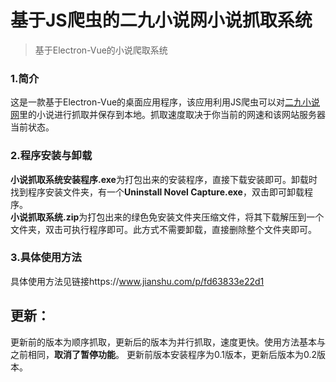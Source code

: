 # 基于JS爬虫的二九小说网小说抓取系统
>基于Electron-Vue的小说爬取系统

### 1.简介
  这是一款基于Electron-Vue的桌面应用程序，该应用利用JS爬虫可以对[二九小说网](https://www.2952.cc/)里的小说进行抓取并保存到本地。抓取速度取决于你当前的网速和该网站服务器当前状态。
### 2.程序安装与卸载
  **小说抓取系统安装程序.exe**为打包出来的安装程序，直接下载安装即可。卸载时找到程序安装文件夹，有一个**Uninstall Novel Capture.exe**，双击即可卸载程序。  
  **小说抓取系统.zip**为打包出来的绿色免安装文件夹压缩文件，将其下载解压到一个文件夹，双击可执行程序即可。此方式不需要卸载，直接删除整个文件夹即可。
### 3.具体使用方法
  具体使用方法见链接https://www.jianshu.com/p/fd63833e22d1


## 更新：
  更新前的版本为顺序抓取，更新后的版本为并行抓取，速度更快。使用方法基本与之前相同，**取消了暂停功能**。 
  更新前版本安装程序为0.1版本，更新后版本为0.2版本。
